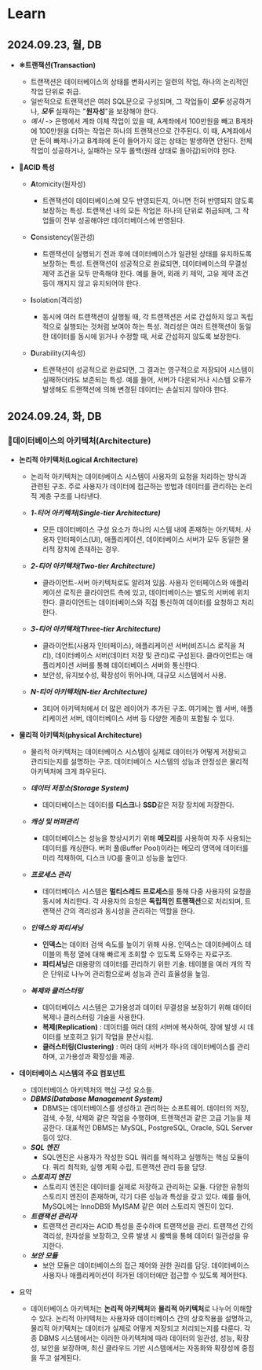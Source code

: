 # Learn

## 2024.09.23, 월, DB

  - **⚛️트랜잭션(Transaction)**
    - 트랜잭션은 데이터베이스의 상태를 변화시키는 일련의 작업, 하나의 논리적인 작업 단위로 취급.
    - 일반적으로 트랜잭션은 여러 SQL문으로 구성되며, 그 작업들이 ***모두*** 성공하거나, ***모두*** 실패하는 "**원자성**"을 보장해야 한다.
    - *예시* -> 은행에서 계좌 이체 작업이 있을 때, A계좌에서 100만원을 빼고 B계좌에 100만원을 더하는 작업은 하나의 트랜잭션으로 간주된다. 이 때, A계좌에서만 돈이 빠져나가고 B계좌에 돈이 들어가지 않는 상태는 발생하면 안된다. 전체 작업이 성공하거나, 실패하는 모두 롤백(원래 상태로 돌아감)되어야 한다.

  - **🧰ACID 특성**
    - **A**tomicity(원자성)
      - 트랜잭션이 데이터베이스에 모두 반영되든지, 아니면 전혀 반영되지 않도록 보장하는 특성. 트랜잭션 내의 모든 작업은 하나의 단위로 취급되며, 그 작업들이 전부 성공해야만 데이터베이스에 반영된다.
    
    - **C**onsistency(일관성)
      - 트랜잭션이 실행되기 전과 후에 데이터베이스가 일관된 상태를 유지하도록 보장하는 특성. 트랜잭션이 성공적으로 완료되면, 데이터베이스의 무결성 제약 조건을 모두 만족해야 한다. 예를 들어, 외래 키 제약, 고유 제약 조건 등이 깨지지 않고 유지되어야 한다.

    - **I**solation(격리성)
      - 동시에 여러 트랜잭션이 실행될 때, 각 트랜잭션은 서로 간섭하지 않고 독립적으로 실행되는 것처럼 보여야 하는 특성. 격리성은 여러 트랜잭션이 동일한 데이터를 동시에 읽거나 수정할 때, 서로 간섭하지 않도록 보장한다.

    - **D**urability(지속성)
      - 트랜잭션이 성공적으로 완료되면, 그 결과는 영구적으로 저장되어 시스템이 실패하더라도 보존되는 특성. 예를 들어, 서버가 다운되거나 시스템 오류가 발생해도 트랜잭션에 의해 변경된 데이터는 손실되지 않아야 한다.
  
## 2024.09.24, 화, DB

### 👻**데이터베이스의 아키텍처(Architecture)**

  - **논리적 아키텍처(Logical Architecture)**
    - 논리적 아키텍처는 데이터베이스 시스템이 사용자의 요청을 처리하는 방식과 관련된 구조. 주로 사용자가 데이터에 접근하는 방법과 데이터를 관리하는 논리적 계층 구조를 나타낸다.
    
    - ***1-티어 아키텍처(Single-tier Architecture)***
      - 모든 데이터베이스 구성 요소가 하나의 시스템 내에 존재하는 아키텍처. 사용자 인터페이스(UI), 애플리케이션, 데이터베이스 서버가 모두 동일한 물리적 장치에 존재하는 경우.

    - ***2-티어 아키텍처(Two-tier Architecture)***
      - 클라이언트-서버 아키텍처로도 알려져 있음. 사용자 인터페이스와 애플리케이션 로직은 클라이언트 측에 있고, 데이터베이스는 별도의 서버에 위치한다. 클라이언트는 데이터베이스와 직접 통신하여 데이터를 요청하고 처리한다.

    - ***3-티어 아키텍처(Three-tier Architecture)***
      - 클라이언트(사용자 인터페이스), 애플리케이션 서버(비즈니스 로직을 처리), 데이터베이스 서버(데이터 저장 및 관리)로 구성된다. 클라이언트는 애플리케이션 서버를 통해 데이터베이스 서버와 통신한다.
      - 보안성, 유지보수성, 확장성이 뛰어나며, 대규모 시스템에서 사용.

    - ***N-티어 아키텍처(N-tier Architecture)***
      - 3티어 아키텍처에서 더 많은 레이어가 추가된 구조. 여기에는 웹 서버, 애플리케이션 서버, 데이터베이스 서버 등 다양한 계층이 포함될 수 있다. 


  - **물리적 아키텍처(physical Architecture)**
    - 물리적 아키텍처는 데이터베이스 시스템이 실제로 데이터가 어떻게 저장되고 관리되는지를 설명하는 구조. 데이터베이스 시스템의 성능과 안정성은 물리적 아키텍처에 크게 좌우된다.

    - ***데이터 저장소(Storage System)***
      - 데이터베이스는 데이터를 **디스크**나 **SSD**같은 저장 장치에 저장한다.
    - ***캐싱 및 버퍼관리***
      - 데이터베이스는 성능을 향상시키기 위해 **메모리**를 사용하여 자주 사용되는 데이터를 캐싱한다. 버퍼 풀(Buffer Pool)이라는 메모리 영역에 데이터를 미리 적재하여, 디스크 I/O를 줄이고 성능을 높인다.
    - ***프로세스 관리***
      - 데이터베이스 시스템은 **멀티스레드 프로세스**를 통해 다중 사용자의 요청을 동시에 처리한다. 각 사용자의 요청은 **독립적인 트랜잭션**으로 처리되며, 트랜잭션 간의 격리성과 동시성을 관리하는 역할을 한다.
    - ***인덱스와 파티셔닝***
      - **인덱스**는 데이터 검색 속도를 높이기 위해 사용. 인덱스는 데이터베이스 테이블의 특정 열에 대해 빠르게 조회할 수 있도록 도와주는 자료구조.
      - **파티셔닝**은 대용량의 데이터를 관리하기 위한 기술. 테이블을 여러 개의 작은 단위로 나누어 관리함으로써 성능과 관리 효율성을 높임.
    - ***복제와 클러스터링***
      - 데이터베이스 시스템은 고가용성과 데이터 무결성을 보장하기 위해 데이터 복제나 클러스터링 기술을 사용한다.
      - **복제(Replication)** : 데이터를 여러 대의 서버에 복사하여, 장애 발생 시 데이터를 보호하고 읽기 작업을 분산시킴.
      - **클러스터링(Clustering)** : 여러 대의 서버가 하나의 데이터베이스를 관리하며, 고가용성과 확장성을 제공.

  - **데이터베이스 시스템의 주요 컴포넌트**
    - 데이터베이스 아키텍처의 핵심 구성 요소들.
    - ***DBMS(Database Management System)***
      - DBMS는 데이터베이스를 생성하고 관리하는 소프트웨어. 데이터의 저장, 검색, 수정, 삭제와 같은 작업을 수행하며, 트랜잭션과 같은 고급 기능을 제공한다. 대표적인 DBMS는 MySQL, PostgreSQL, Oracle, SQL Server등이 있다.
    - ***SQL 엔진***
      - SQL엔진은 사용자가 작성한 SQL 쿼리를 해석하고 실행하는 핵심 모듈이다. 쿼리 최적화, 실행 계획 수립, 트랜잭션 관리 등을 담당.
    - ***스토리지 엔진***
      - 스토리지 엔진은 데이터를 실제로 저장하고 관리하는 모듈. 다양한 유형의 스토리지 엔진이 존재하며, 각기 다른 성능과 특성을 갖고 있다. 예를 들어, MySQL에는 InnoDB와 MyISAM 같은 여러 스토리지 엔진이 있다.
    - ***트랜잭션 관리자***
      - 트랜잭션 관리자는 ACID 특성을 준수하며 트랜잭션을 관리. 트랜잭션 간의 격리성, 원자성을 보장하고, 오류 발생 시 롤백을 통해 데이터 일관성을 유지한다.
    - ***보안 모듈***
      - 보안 모듈은 데이터베이스의 접근 제어와 권한 권리를 담당. 데이터베이스 사용자나 애플리케이션이 허가된 데이터에만 접근할 수 있도록 제어한다.

  - 요약
    - 데이터베이스 아키텍처는 **논리적 아키텍처**와 **물리적 아키텍처**로 나누어 이해할 수 있다. 논리적 아키텍처는 사용자와 데이터베이스 간의 상호작용을 설명하고, 물리적 아키텍처는 데이터가 실제로 어떻게 저장되고 처리되는지를 다룬다. 각종 DBMS 시스템에서는 이러한 아키텍처에 따라 데이터의 일관성, 성능, 확장성, 보안을 보장하며, 최신 클라우드 기반 시스템에서는 자동화와 확장성에 중점을 두고 설계된다.